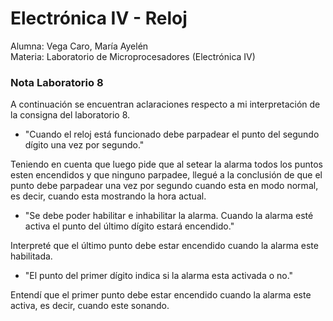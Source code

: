 # Electrónica IV - Reloj

Alumna: Vega Caro, María Ayelén  
Materia: Laboratorio de Microprocesadores (Electrónica IV)

### Nota Laboratorio 8
A continuación se encuentran aclaraciones respecto a mi interpretación de la consigna del laboratorio 8.  

- "Cuando el reloj está funcionado debe parpadear el punto del segundo dígito una vez por
 segundo."  

Teniendo en cuenta que luego pide que al setear la alarma todos los puntos esten encendidos y que ninguno parpadee, llegué a la conclusión de que el punto debe parpadear una vez por segundo cuando esta en modo normal, es decir, cuando esta mostrando la hora actual.  

- "Se debe poder habilitar e inhabilitar la alarma. Cuando la alarma esté activa el punto del último dígito estará encendido."  

Interpreté que el último punto debe estar encendido cuando la alarma este habilitada.  

- "El punto del primer dígito indica si la alarma esta activada o no."  

Entendí que el primer punto debe estar encendido cuando la alarma este activa, es decir, cuando este sonando.  


